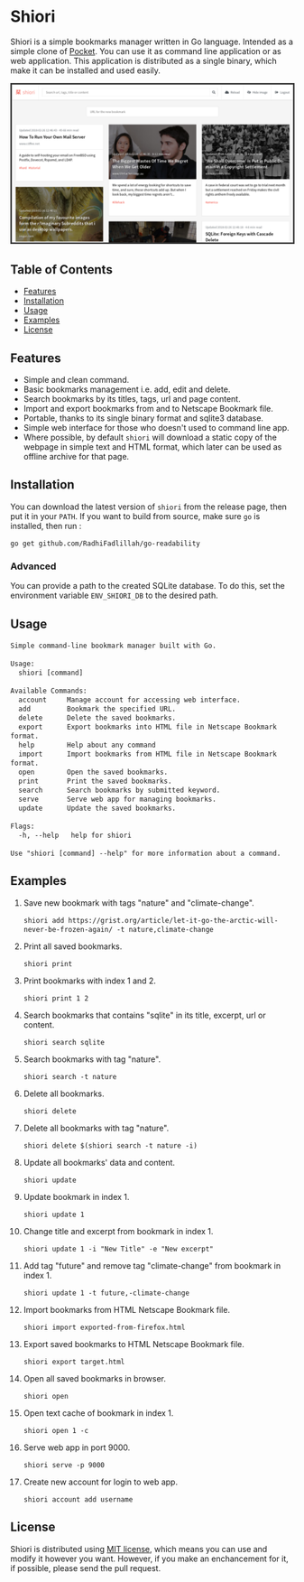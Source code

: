 # Shiori

Shiori is a simple bookmarks manager written in Go language. Intended as a simple clone of [Pocket](https://getpocket.com//). You can use it as command line application or as web application. This application is distributed as a single binary, which make it can be installed and used easily.

![Screenshot](https://raw.githubusercontent.com/RadhiFadlillah/shiori/master/screenshot.png)

## Table of Contents

- [Features](#features)
- [Installation](#installation)
- [Usage](#usage)
- [Examples](#examples)
- [License](#license)

## Features

- Simple and clean command.
- Basic bookmarks management i.e. add, edit and delete.
- Search bookmarks by its titles, tags, url and page content.
- Import and export bookmarks from and to Netscape Bookmark file.
- Portable, thanks to its single binary format and sqlite3 database.
- Simple web interface for those who doesn't used to command line app.
- Where possible, by default `shiori` will download a static copy of the webpage in simple text and HTML format, which later can be used as offline archive for that page.

## Installation

You can download the latest version of `shiori` from the release page, then put it in your `PATH`. If you want to build from source, make sure `go` is installed, then run :

```
go get github.com/RadhiFadlillah/go-readability
```

### Advanced

You can provide a path to the created SQLite database. To do this, set the environment variable `ENV_SHIORI_DB` to the desired path.

## Usage

```
Simple command-line bookmark manager built with Go.

Usage:
  shiori [command]

Available Commands:
  account     Manage account for accessing web interface.
  add         Bookmark the specified URL.
  delete      Delete the saved bookmarks.
  export      Export bookmarks into HTML file in Netscape Bookmark format.
  help        Help about any command
  import      Import bookmarks from HTML file in Netscape Bookmark format.
  open        Open the saved bookmarks.
  print       Print the saved bookmarks.
  search      Search bookmarks by submitted keyword.
  serve       Serve web app for managing bookmarks.
  update      Update the saved bookmarks.

Flags:
  -h, --help   help for shiori

Use "shiori [command] --help" for more information about a command.
```

## Examples

1. Save new bookmark with tags "nature" and "climate-change".

   ```
   shiori add https://grist.org/article/let-it-go-the-arctic-will-never-be-frozen-again/ -t nature,climate-change
   ```

2. Print all saved bookmarks.

   ```
   shiori print
   ```

2. Print bookmarks with index 1 and 2.

   ```
   shiori print 1 2
   ```

3. Search bookmarks that contains "sqlite" in its title, excerpt, url or content.

   ```
   shiori search sqlite
   ```

4. Search bookmarks with tag "nature".

   ```
   shiori search -t nature
   ```

5. Delete all bookmarks.

   ```
   shiori delete
   ```

6. Delete all bookmarks with tag "nature".

   ```
   shiori delete $(shiori search -t nature -i)
   ```

7. Update all bookmarks' data and content.

   ```
   shiori update
   ```

8. Update bookmark in index 1.

   ```
   shiori update 1
   ```

9. Change title and excerpt from bookmark in index 1.

   ```
   shiori update 1 -i "New Title" -e "New excerpt"
   ```

10. Add tag "future" and remove tag "climate-change" from bookmark in index 1.

    ```
    shiori update 1 -t future,-climate-change
    ```

11. Import bookmarks from HTML Netscape Bookmark file.

    ```
    shiori import exported-from-firefox.html
    ```

12. Export saved bookmarks to HTML Netscape Bookmark file.

    ```
    shiori export target.html
    ```

13. Open all saved bookmarks in browser.

    ```
    shiori open
    ```

14. Open text cache of bookmark in index 1.

    ```
    shiori open 1 -c
    ```

15. Serve web app in port 9000.

    ```
    shiori serve -p 9000
    ```

16. Create new account for login to web app.

    ```
    shiori account add username
    ```

## License

Shiori is distributed using [MIT license](https://choosealicense.com/licenses/mit/), which means you can use and modify it however you want. However, if you make an enchancement for it, if possible, please send the pull request.
